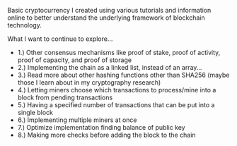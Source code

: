 Basic cryptocurrency I created using various tutorials and information online to better understand the underlying framework of blockchain technology.

What I want to continue to explore...
- 1.) Other consensus mechanisms like proof of stake, proof of activity, proof of capacity, and proof of storage
- 2.) Implementing the chain as a linked list, instead of an array...
- 3.) Read more about other hashing functions other than SHA256 (maybe those I learn about in my cryptography research)
- 4.) Letting miners choose which transactions to process/mine into a block from pending transactions
- 5.) Having a specified number of transactions that can be put into a single block
- 6.) Implementing multiple miners at once
- 7.) Optimize implementation finding balance of public key
- 8.) Making more checks before adding the block to the chain
